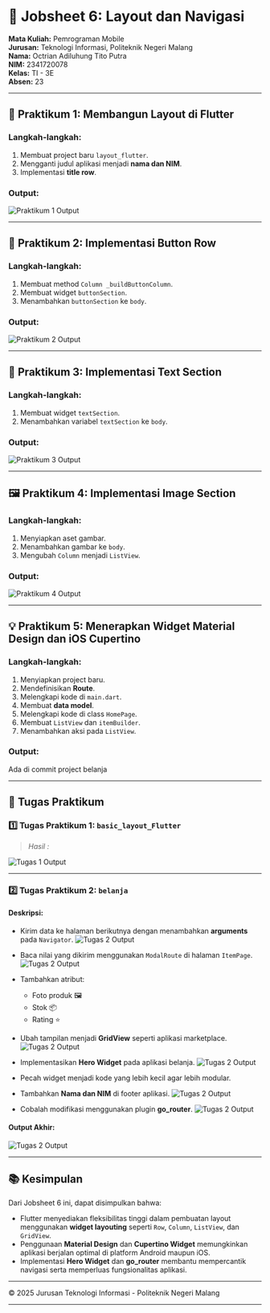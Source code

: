 # 📱 Jobsheet 6: Layout dan Navigasi

**Mata Kuliah:** Pemrograman Mobile  
**Jurusan:** Teknologi Informasi, Politeknik Negeri Malang  
**Nama:** Octrian Adiluhung Tito Putra  
**NIM:** 2341720078  
**Kelas:** TI - 3E  
**Absen:** 23  

---

## 🧩 Praktikum 1: Membangun Layout di Flutter

### Langkah-langkah:
1. Membuat project baru `layout_flutter`.  
2. Mengganti judul aplikasi menjadi **nama dan NIM**.  
3. Implementasi **title row**.

### Output:
![Praktikum 1 Output](img_laporan\P1.png)

---

## 🔘 Praktikum 2: Implementasi Button Row

### Langkah-langkah:
1. Membuat method `Column _buildButtonColumn`.  
2. Membuat widget `buttonSection`.  
3. Menambahkan `buttonSection` ke `body`.

### Output:
![Praktikum 2 Output](img_laporan\P2.png)

---

## 📝 Praktikum 3: Implementasi Text Section

### Langkah-langkah:
1. Membuat widget `textSection`.  
2. Menambahkan variabel `textSection` ke `body`.

### Output:
![Praktikum 3 Output](img_laporan\P3.png)

---

## 🖼️ Praktikum 4: Implementasi Image Section

### Langkah-langkah:
1. Menyiapkan aset gambar.  
2. Menambahkan gambar ke `body`.  
3. Mengubah `Column` menjadi `ListView`.

### Output:
![Praktikum 4 Output](img_laporan\P4.png)

---

## 💡 Praktikum 5: Menerapkan Widget Material Design dan iOS Cupertino

### Langkah-langkah:
1. Menyiapkan project baru.  
2. Mendefinisikan **Route**.  
3. Melengkapi kode di `main.dart`.  
4. Membuat **data model**.  
5. Melengkapi kode di class `HomePage`.  
6. Membuat `ListView` dan `itemBuilder`.  
7. Menambahkan aksi pada `ListView`.

### Output:
Ada di commit project belanja

---

## 🧠 Tugas Praktikum

### 1️⃣ Tugas Praktikum 1: `basic_layout_Flutter`
> _Hasil :_

![Tugas 1 Output](img_laporan\TP1.png)

---

### 2️⃣ Tugas Praktikum 2: `belanja`

#### Deskripsi:
- Kirim data ke halaman berikutnya dengan menambahkan **arguments** pada `Navigator`.
![Tugas 2 Output](img_laporan\TP2a.png)

- Baca nilai yang dikirim menggunakan `ModalRoute` di halaman `ItemPage`.
![Tugas 2 Output](img_laporan\TP2b.png)

- Tambahkan atribut:
  - Foto produk 🖼️  
  - Stok 📦  
  - Rating ⭐  

- Ubah tampilan menjadi **GridView** seperti aplikasi marketplace.
![Tugas 2 Output](img_laporan\TP2c.png)

- Implementasikan **Hero Widget** pada aplikasi belanja.
![Tugas 2 Output](img_laporan\TP2d.png)

- Pecah widget menjadi kode yang lebih kecil agar lebih modular.
- Tambahkan **Nama dan NIM** di footer aplikasi.
![Tugas 2 Output](img_laporan\TP2e.png)

- Cobalah modifikasi menggunakan plugin **go_router**.
![Tugas 2 Output](img_laporan\TP2f.png)

#### Output Akhir:
![Tugas 2 Output](img_laporan\TP2e.png)

---

## 📚 Kesimpulan
Dari Jobsheet 6 ini, dapat disimpulkan bahwa:
- Flutter menyediakan fleksibilitas tinggi dalam pembuatan layout menggunakan **widget layouting** seperti `Row`, `Column`, `ListView`, dan `GridView`.  
- Penggunaan **Material Design** dan **Cupertino Widget** memungkinkan aplikasi berjalan optimal di platform Android maupun iOS.  
- Implementasi **Hero Widget** dan **go_router** membantu mempercantik navigasi serta memperluas fungsionalitas aplikasi.

---

© 2025 Jurusan Teknologi Informasi - Politeknik Negeri Malang

---

